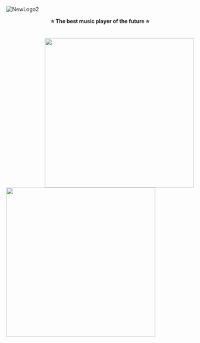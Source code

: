 ![NewLogo2](https://user-images.githubusercontent.com/67559040/176112902-96f7f963-9d7b-4d53-9740-87cf1e0a4632.png)
<p align="center">
<b>⭐️ The best music player of the future ⭐️</b>
</p><br>
<div align="right"><img style="width: 400px;"src="https://user-images.githubusercontent.com/67559040/183462196-4bfbc301-b338-4b2b-8d2d-3efc3d4861ec.png"></div>
<img align="left" style="width: 400px;"src="https://user-images.githubusercontent.com/67559040/183463830-737a1b6b-9863-42b3-828d-c3620c78282e.png">

